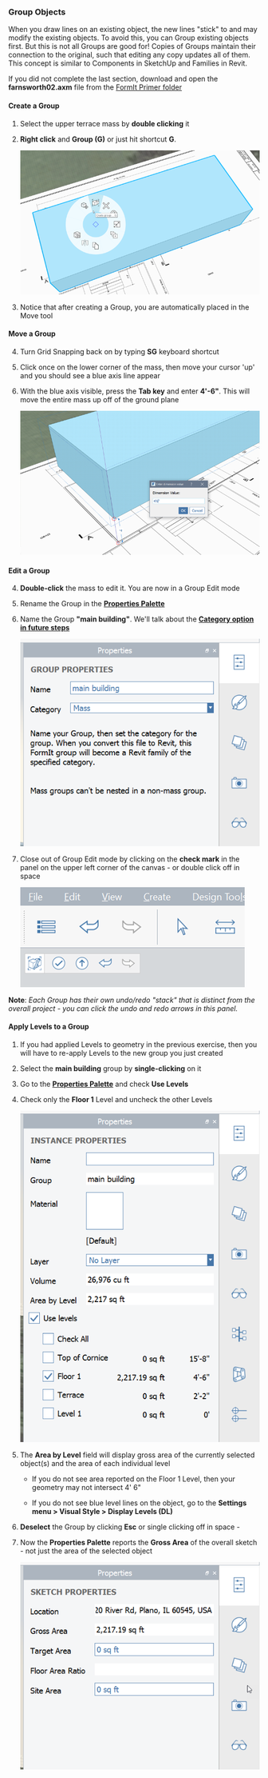 ### Group Objects

When you draw lines on an existing object, the new lines "stick" to and may modify the existing objects. To avoid this, you can Group existing objects first. But this is not all Groups are good for! Copies of Groups maintain their connection to the original, such that editing any copy updates all of them. This concept is similar to Components in SketchUp and Families in Revit.

If you did not complete the last section, download and open the **farnsworth02.axm** file from the [FormIt Primer folder](https://autodesk.app.box.com/s/thavswirrbflit27rbqzl26ljj7fu1uv/1/9025446442)

#### Create a Group

1. Select the upper terrace mass by **double clicking** it

2. **Right click** and **Group (G)** or just hit shortcut **G**.

    ![](./images/c2f57781-ec11-4fbd-87b0-c5fd33ad8b07.png)

3. Notice that after creating a Group, you are automatically placed in the Move tool

#### Move a Group

4. Turn Grid Snapping back on by typing **SG** keyboard shortcut

4. Click once on the lower corner of the mass, then move your cursor 'up' and you should see a blue axis line appear

5. With the blue axis visible, press the **Tab key** and enter **4'-6"**. This will move the entire mass up off of the ground plane

    ![](./images/293f6046-366c-43ca-858b-389f0c260be6.png)

#### Edit a Group

4. **Double-click** the mass to edit it. You are now in a Group Edit mode

5. Rename the Group in the [**Properties Palette**](../tool-library/tool-bars-extended.md) 

6. Name the Group **"main building"**. We'll talk about the **[Category option in future steps](/Building-the-Farnsworth-House/Revit-Interop.md)**

    ![](./images/93c9106d-7676-4cd7-b5e2-b00a56c4e30f.png)

5. Close out of Group Edit mode by clicking on the **check mark** in the panel on the upper left corner of the canvas - or double click off in space

    ![](./images/3b0e7944-9cb1-4852-9b3b-aedf75fc5270.png)

**Note**: *Each Group has their own undo/redo "stack" that is distinct from the overall project - you can click the undo and redo arrows in this panel.*

#### Apply Levels to a Group

1. If you had applied Levels to geometry in the previous exercise, then you will have to re-apply Levels to the new group you just created

2. Select the **main building** group by **single-clicking** on it

2. Go to the [**Properties Palette**](../formit-introduction/tool-bars.md) and check **Use Levels**

3. Check only the **Floor 1** Level and uncheck the other Levels

    ![](./images/8b2036b8-b627-44a2-ada8-b901cdb380d2.png)

3. The **Area by Level** field will display gross area of the currently selected object(s) and the area of each individual level

    * If you do not see area reported on the Floor 1 Level, then your geometry may not intersect 4' 6"
     
    * If you do not see blue level lines on the object, go to the **Settings menu &gt; Visual Style &gt; Display Levels (DL)**

5. **Deselect** the Group by clicking **Esc** or single clicking off in space - 

6. Now the **Properties Palette** reports the **Gross Area** of the overall sketch - not just the area of the selected object

    ![](./images/GrossArea.png)


